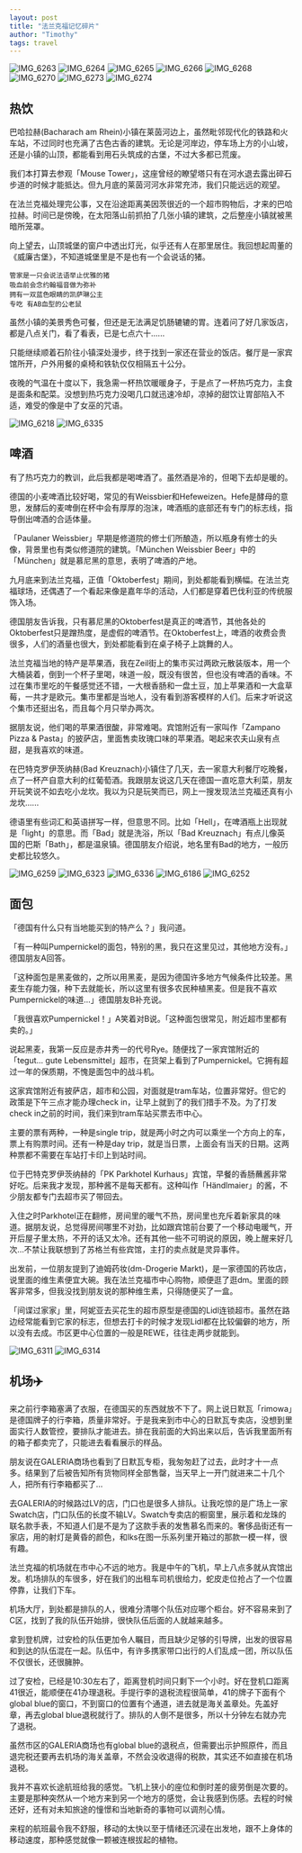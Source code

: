 ```yaml
---
layout: post
title: "法兰克福记忆碎片"
author: "Timothy"
tags: travel 
---
```


![IMG_6263](https://user-images.githubusercontent.com/106022681/193493688-dfb80462-aa54-4486-a9d3-75a09e18fc18.jpg)
![IMG_6264](https://user-images.githubusercontent.com/106022681/193493715-9581ceeb-dd85-42ba-8d68-aa05300886cb.jpg)
![IMG_6265](https://user-images.githubusercontent.com/106022681/193493723-d3444ca5-1e00-4c35-b143-0ea0636da469.jpg)
![IMG_6266](https://user-images.githubusercontent.com/106022681/193493727-fb48788c-f4c3-4172-8b84-1d8a0ccbbda5.jpg)
![IMG_6268](https://user-images.githubusercontent.com/106022681/193493735-8267cb4e-0d08-4998-bab5-d2faa4fe21f2.jpg)
![IMG_6270](https://user-images.githubusercontent.com/106022681/193493737-6d5ed767-eeb8-45a2-baed-a12437f4d483.jpg)
![IMG_6273](https://user-images.githubusercontent.com/106022681/193493741-4cbd6789-0ff3-4f94-a36d-50e98f52814d.jpg)
![IMG_6274](https://user-images.githubusercontent.com/106022681/193493745-9f8e75f7-474c-4239-a76d-134f67699fc4.jpg)

## 热饮

巴哈拉赫(Bacharach am Rhein)小镇在莱茵河边上，虽然毗邻现代化的铁路和火车站，不过同时也充满了古色古香的建筑。无论是河岸边，停车场上方的小山坡，还是小镇的山顶，都能看到用石头筑成的古堡，不过大多都已荒废。

我们本打算去参观「Mouse Tower」，这座曾经的瞭望塔只有在河水退去露出碎石步道的时候才能抵达。但九月底的莱茵河河水非常充沛，我们只能远远的观望。

在法兰克福处理完公事，又在沿途距离美因茨很近的一个超市购物后，才来的巴哈拉赫。时间已是傍晚，在太阳落山前抓拍了几张小镇的建筑，之后整座小镇就被黑暗所笼罩。

向上望去，山顶城堡的窗户中透出灯光，似乎还有人在那里居住。我回想起周董的《威廉古堡》，不知道城堡里是不是也有一个会说话的猪。

```
管家是一只会说法语举止优雅的猪
吸血前会念约翰福音做为弥补
拥有一双蓝色眼睛的凯萨琳公主
专吃 有AB血型的公老鼠
```

虽然小镇的美景秀色可餐，但还是无法满足饥肠辘辘的胃。连着问了好几家饭店，都是八点关门，看了看表，已是七点六十......

只能继续顺着石阶往小镇深处漫步，终于找到一家还在营业的饭店。餐厅是一家宾馆所开，户外用餐的桌椅和铁轨仅仅相隔五十公分。

夜晚的气温在十度以下，我急需一杯热饮暖暖身子，于是点了一杯热巧克力，主食是面条和配菜。没想到热巧克力没喝几口就迅速冷却，凉掉的甜饮让胃部陷入不适，难受的像是中了女巫的咒语。

![IMG_6218](https://user-images.githubusercontent.com/106022681/193496452-e3950894-ea99-467e-8c4f-23a3d3afc1d5.jpg)
![IMG_6335](https://user-images.githubusercontent.com/106022681/193496469-a11979fb-7eff-4602-9363-6aaaef33ac23.jpg)

## 啤酒

有了热巧克力的教训，此后我都是喝啤酒了。虽然酒是冷的，但喝下去却是暖的。

德国的小麦啤酒比较好喝，常见的有Weissbier和Hefeweizen。Hefe是酵母的意思，发酵后的麦啤倒在杯中会有厚厚的泡沫，啤酒瓶的底部还有专门的标志线，指导倒出啤酒的合适体量。

「Paulaner Weissbier」早期是修道院的修士们所酿造，所以瓶身有修士的头像，背景里也有类似修道院的建筑。「München Weissbier Beer」中的「München」就是慕尼黑的意思，表明了啤酒的产地。

九月底来到法兰克福，正值「Oktoberfest」期间，到处都能看到横幅。在法兰克福球场，还偶遇了一个看起来像是嘉年华的活动，人们都是穿着巴伐利亚的传统服饰入场。

德国朋友告诉我，只有慕尼黑的Oktoberfest是真正的啤酒节，其他各处的Oktoberfest只是蹭热度，是虚假的啤酒节。在Oktoberfest上，啤酒的收费会贵很多，人们的酒量也很大，到处都能看到在桌子椅子上跳舞的人。

法兰克福当地的特产是苹果酒，我在Zeil街上的集市买过两欧元散装版本，用一个大桶装着，倒到一个杯子里喝，味道一般，既没有很苦，但也没有啤酒的香味。不过在集市里吃的午餐感觉还不错，一大根香肠和一盘土豆，加上苹果酒和一大盒草莓，一共才是欧元。集市里都是当地人，没有看到游客模样的人们。后来才听说这个集市还挺出名，而且每个月只举办两次。

据朋友说，他们喝的苹果酒很酸，非常难喝。宾馆附近有一家叫作「Zampano Pizza & Pasta」的披萨店，里面售卖玫瑰口味的苹果酒。喝起来农夫山泉有点甜，是我喜欢的味道。

在巴特克罗伊茨纳赫(Bad Kreuznach)小镇住了几天，去一家意大利餐厅吃晚餐，点了一杯产自意大利的红葡萄酒。我跟朋友说这几天在德国一直吃意大利菜，朋友开玩笑说不如去吃小龙坎。我以为只是玩笑而已，网上一搜发现法兰克福还真有小龙坎......

德语里有些词汇和英语拼写一样，但意思不同。比如「Hell」，在啤酒瓶上出现就是「light」的意思。而「Bad」就是洗浴，所以「Bad Kreuznach」有点儿像英国的巴斯「Bath」，都是温泉镇。德国朋友介绍说，地名里有Bad的地方，一般历史都比较悠久。

![IMG_6259](https://user-images.githubusercontent.com/106022681/193516469-701d2bbc-ab6f-4dbb-9e9a-32642871eb0f.jpg)
![IMG_6323](https://user-images.githubusercontent.com/106022681/193516502-c1aa4600-a7c5-4bee-9cdd-358db05ff478.jpg)
![IMG_6336](https://user-images.githubusercontent.com/106022681/193516507-f7392675-002e-4418-a147-3acbd1e3c3e2.jpg)
![IMG_6186](https://user-images.githubusercontent.com/106022681/193520247-56816adc-aae0-4a54-94a8-ccfd773f2f86.jpg)
![IMG_6252](https://user-images.githubusercontent.com/106022681/193520290-3e286c8a-a0e6-4cdc-9a91-b5c8cc40d310.jpg)

## 面包

「德国有什么只有当地能买到的特产么？」我问道。

「有一种叫Pumpernickel的面包，特别的黑，我只在这里见过，其他地方没有。」德国朋友A回答。

「这种面包是黑麦做的，之所以用黑麦，是因为德国许多地方气候条件比较差。黑麦生存能力强，种下去就能长，所以这里有很多农民种植黑麦。但是我不喜欢Pumpernickel的味道...」德国朋友B补充说。

「我很喜欢Pumpernickel！」A笑着对B说。「这种面包很常见，附近超市里都有卖的。」

说起黑麦，我第一反应是赤井秀一的代号Rye。随便找了一家宾馆附近的「tegut... gute Lebensmittel」超市，在货架上看到了Pumpernickel。它拥有超过一年的保质期，不愧是面包中的战斗机。

这家宾馆附近有披萨店，超市和公园，对面就是tram车站，位置非常好。但它的政策是下午三点才能办理check in，让早上就到了的我们措手不及。为了打发check in之前的时间，我们来到tram车站买票去市中心。

主要的票有两种，一种是single trip，就是两小时之内可以乘坐一个方向上的车，票上有购票时间。还有一种是day trip，就是当日票，上面会有当天的日期。这两种票都不需要在车站打卡印上到站时间。

位于巴特克罗伊茨纳赫的「PK Parkhotel Kurhaus」宾馆，早餐的香肠蘸酱非常好吃。后来我才发现，那种酱不是每天都有。这种叫作「Händlmaier」的酱，不少朋友都专门去超市买了带回去。

入住之时Parkhotel正在翻修，房间里的暖气不热，房间里也充斥着新家具的味道。据朋友说，总觉得房间哪里不对劲，比如跟宾馆前台要了一个移动电暖气，开开后屋子里太热，不开的话又太冷。还有其他一些不可明说的原因，晚上醒来好几次...不禁让我联想到了苏格兰有些宾馆，主打的卖点就是灵异事件。

出发前，一位朋友提到了迪姆药妆(dm-Drogerie Markt)，是一家德国的药妆店，说里面的维生素便宜大碗。我在法兰克福市中心购物，顺便逛了逛dm。里面的顾客非常多，但我没找到朋友说的那种维生素，只得随便买了一盒。

「间谍过家家」里，阿妮亚去买花生的超市原型是德国的Lidl连锁超市。虽然在路边经常能看到它家的标志，但想去打卡的时候才发现Lidl都在比较偏僻的地方，所以没有去成。市区更中心位置的一般是REWE，往往走两步就能到。

![IMG_6311](https://user-images.githubusercontent.com/106022681/193521470-3824e06b-cd00-4c83-8507-45e10517d3dd.jpg)
![IMG_6314](https://user-images.githubusercontent.com/106022681/193521542-34997cd2-1133-481b-b817-1bc2309b1315.jpg)

## 机场✈️

来之前行李箱塞满了衣服，在德国买的东西就放不下了。网上说日默瓦「rimowa」是德国牌子的行李箱，质量非常好。于是我来到市中心的日默瓦专卖店，没想到里面实行人数管控，要排队才能进去。排在我前面的大妈出来以后，告诉我里面所有的箱子都卖完了，只能进去看看展示的样品。

朋友说在GALERIA商场也看到了日默瓦专柜，我匆匆赶了过去，此时才十一点多。结果到了后被告知所有货物同样全部售罄，当天早上一开门就进来二十几个人，把所有行李箱都买了...

去GALERIA的时候路过LV的店，门口也是很多人排队。让我吃惊的是广场上一家Swatch店，门口队伍的长度不输LV。Swatch专卖店的橱窗里，展示着和龙珠的联名款手表，不知道人们是不是为了这款手表的发售慕名而来的。奢侈品街还有一家店，用的射灯是黄昏的颜色，和lks在图一乐系列里开箱过的那款一模一样，很有趣。

法兰克福的机场就在市中心不远的地方。我是中午的飞机，早上八点多就从宾馆出发。机场排队的车很多，好在我们的出租车司机很给力，蛇皮走位抢占了一个位置停靠，让我们下车。

机场大厅，到处都是排队的人，很难分清哪个队伍对应哪个柜台。好不容易来到了C区，找到了我的队伍开始排，很快队伍后面的人就越来越多。

拿到登机牌，过安检的队伍更加令人瞩目，而且缺少足够的引导牌，出发的很容易和到达的队伍混在一起。队伍中，有许多携家带口出行的人们乱成一团，所以队伍不仅很长，还很臃肿。

过了安检，已经是10:30左右了，距离登机时间只剩下一个小时。好在登机口距离41很近，能顺便在41办理退税。手提行李的退税流程很简单，41的牌子下面有个global blue的窗口，不到窗口的位置有个通道，进去就是海关盖章处。先盖好章，再去global blue退税就行了。排队的人倒不是很多，所以十分钟左右就办完了退税。

虽然市区的GALERIA商场也有global blue的退税点，但需要出示护照原件，而且退完税还要再去机场的海关盖章，不然会没收退得的税款，其实还不如直接在机场退税。

我并不喜欢长途航班给我的感觉。飞机上狭小的座位和倒时差的疲劳倒是次要的。主要是那种突然从一个地方来到另一个地方的感觉，会让我感到伤感。去程的时候还好，还有对未知旅途的憧憬和当地新奇的事物可以调剂心情。

来程的航班最令我不舒服，移动的太快以至于情绪还沉浸在出发地，跟不上身体的移动速度，那种感觉就像一颗被连根拔起的植物。




















